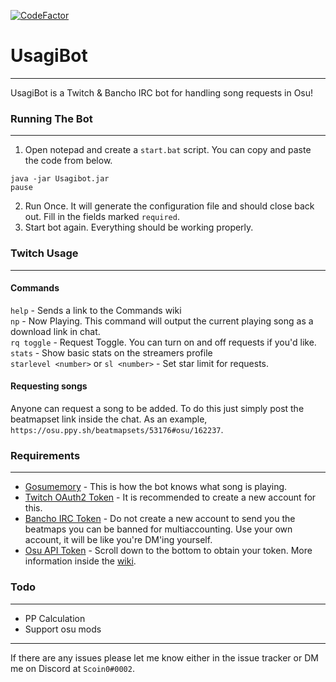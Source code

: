 [![CodeFactor](https://www.codefactor.io/repository/github/scoin0/usagibot/badge)](https://www.codefactor.io/repository/github/scoin0/usagibot)
# UsagiBot

---

UsagiBot is a Twitch & Bancho IRC bot for handling song requests in Osu!

### Running The Bot

---

1. Open notepad and create a `start.bat` script. You can copy and paste the code from below.
```
java -jar Usagibot.jar
pause
```
2. Run Once. It will generate the configuration file and should close back out. Fill in the fields marked `required`.
3. Start bot again. Everything should be working properly.

### Twitch Usage

---
#### Commands

`help` - Sends a link to the Commands wiki     
`np` - Now Playing. This command will output the current playing song as a download link in chat.    
`rq toggle` - Request Toggle. You can turn on and off requests if you'd like.     
`stats` - Show basic stats on the streamers profile     
`starlevel <number>` or `sl <number>` - Set star limit for requests.

#### Requesting songs
Anyone can request a song to be added. To do this just simply post the beatmapset link inside the chat.
As an example, `https://osu.ppy.sh/beatmapsets/53176#osu/162237`.

### Requirements

---

* [Gosumemory](https://github.com/l3lackShark/gosumemory) - This is how the bot knows what song is playing.
* [Twitch OAuth2 Token](https://twitchapps.com/tmi/) - It is recommended to create a new account for this.
* [Bancho IRC Token](https://osu.ppy.sh/p/irc) - Do not create a new account to send you the beatmaps you can be banned for multiaccounting. Use your own account, it will be like you're DM'ing yourself.
* [Osu API Token](https://osu.ppy.sh/home/account/edit) - Scroll down to the bottom to obtain your token. More information inside the [wiki](https://github.com/Scoin0/UsagiBot/wiki/Configuration).


### Todo 

---

* PP Calculation
* Support osu mods

---
If there are any issues please let me know either in the issue tracker or DM me on Discord at `Scoin0#0002`.
